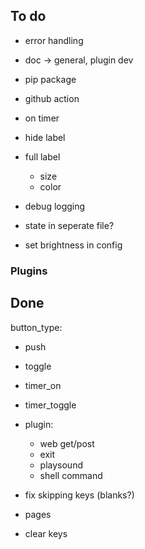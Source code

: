 ## To do

- error handling
- doc -> general, plugin dev
- pip package
- github action
- on timer


- hide label
- full label
  - size
  - color
- debug logging
- state in seperate file?

- set brightness in config


### Plugins




## Done
button_type:
  - push
  - toggle
  - timer_on
  - timer_toggle

- plugin:
  - web get/post
  - exit
  - playsound
  - shell command

- fix skipping keys (blanks?)
- pages
- clear keys